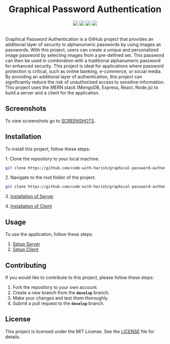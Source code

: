 <h1 align="center"><a>Graphical Password Authentication</a></h1>

<div align="center">
  <img src="https://img.shields.io/github/license/code-with-harish/graphical-password-authentication" />
  <img src="https://img.shields.io/badge/Stack-MERN-blue"/>
  <img src="https://img.shields.io/badge/PRs-welcome-brightgreen"/>
  <img src="https://img.shields.io/github/stars/code-with-harish/graphical-password-authentication?style=social"/>
</div> <br>


Graphical Password Authentication is a GitHub project that provides an additional layer of security to alphanumeric passwords by using images as passwords. With this project, users can create a unique and personalized image password by selecting images from a pre-defined set. This password can then be used in combination with a traditional alphanumeric password for enhanced security. This project is ideal for applications where password protection is critical, such as online banking, e-commerce, or social media. By providing an additional layer of authentication, this project can significantly reduce the risk of unauthorized access to sensitive information. This project uses the MERN stack (MongoDB, Express, React, Node.js) to build a server and a client for the application.

## Screenshots
To view screenshots go to <a href="https://github.com/code-with-harish/graphical-password-authentication/blob/main/SCREENSHOTS.md">SCREENSHOTS</a>.

## Installation
To install this project, follow these steps:<br>

<p>1. Clone the repository to your local machine.</p>

```bash
git clone https://github.com/code-with-harish/graphical-password-authentication.git
```

<p>2. Navigate to the root folder of the project.</p>

```bash
git clone https://github.com/code-with-harish/graphical-password-authentication.git
```

<p>3. <a href="https://github.com/code-with-harish/graphical-password-authentication/blob/main/server/README.md#installation">Installation of Server</a></p>
<p>4. <a href="https://github.com/code-with-harish/graphical-password-authentication/blob/main/client/README.md#installation">Installation of Client</a></p>

## Usage
To use the application, follow these steps:

1. <a href="https://github.com/code-with-harish/graphical-password-authentication/tree/main/server#usage">Setup Server</a>
2. <a href="https://github.com/code-with-harish/graphical-password-authentication/tree/main/client#usage">Setup Client</a>

## Contributing
If you would like to contribute to this project, please follow these steps:

1. Fork the repository to your own account.
2. Create a new branch from the **`develop`** branch.
3. Make your changes and test them thoroughly.
4. Submit a pull request to the **`develop`** branch.

## License
This project is licensed under the MIT License. See the <a href="https://github.com/code-with-harish/graphical-password-authentication/blob/main/LICENSE">LICENSE</a> file for details.
